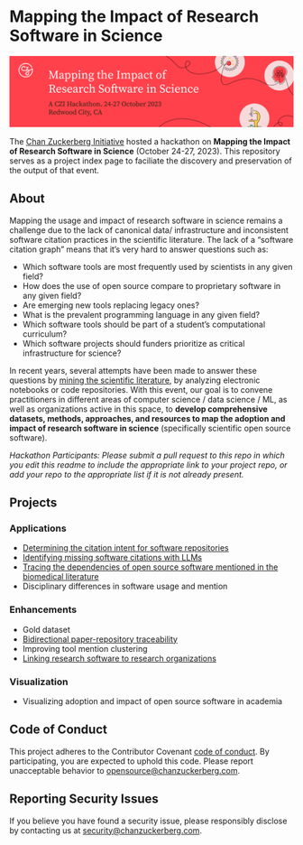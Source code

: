 # Mapping the Impact of Research Software in Science
![Mapping the Impact of Research Software in Science - banner](software-impact-hackathon-banner.png?raw=true "Mapping the Impact of Research Software in Science")

The [Chan Zuckerberg Initiative](https://chanzuckerberg.com/science) hosted a hackathon on **Mapping the Impact of Research Software in Science** (October 24-27, 2023). This repository serves as a project index page to faciliate the discovery and preservation of the output of that event.

## About
Mapping the usage and impact of research software in science remains a challenge due to the lack of canonical data/ infrastructure and inconsistent software citation practices in the scientific literature. The lack of a “software citation graph” means that it’s very hard to answer questions such as: 
- Which software tools are most frequently used by scientists in any given field?
- How does the use of open source compare to proprietary software in any given field?
- Are emerging new tools replacing legacy ones?
- What is the prevalent programming language in any given field?
- Which software tools should be part of a student’s computational curriculum?
- Which software projects should funders prioritize as critical infrastructure for science?
  
In recent years, several attempts have been made to answer these questions by [mining the scientific literature](https://github.com/chanzuckerberg/software-mentions), by analyzing electronic notebooks or code repositories. With this event, our goal is to convene practitioners in different areas of computer science / data science / ML, as well as organizations active in this space, to **develop comprehensive datasets, methods, approaches, and resources to map the adoption and impact of research software in science** (specifically scientific open source software).

_Hackathon Participants: Please submit a pull request to this repo in which you edit this readme to include the appropriate link to your project repo, or add your repo to the appropriate list if it is not already present._
## Projects
  
### Applications

- [Determining the citation intent for software repositories](https://github.com/karacolada/SoftwareImpactHackathon2023_SoftwareCitationIntent)
- [Identifying missing software citations with LLMs](https://github.com/chpdm/SoftwareImpactHackathon2023_MINT-AI)
- [Tracing the dependencies of open source software mentioned in the biomedical literature](https://github.com/borisveytsman/SoftwareImpactHackathon2023_Tracing_dependencies)
- Disciplinary differences in software usage and mention 

### Enhancements
- Gold dataset
- [Bidirectional paper-repository traceability](https://github.com/ctreude/SoftwareImpactHackathon2023_BiDirectional)
- Improving tool mention clustering
- [Linking research software to research organizations](https://github.com/jmelot/oss_to_orgs)

### Visualization
- Visualizing adoption and impact of open source software in academia

## Code of Conduct
This project adheres to the Contributor Covenant [code of conduct](https://github.com/chanzuckerberg/.github/blob/master/CODE_OF_CONDUCT.md). By participating, you are expected to uphold this code. Please report unacceptable behavior to [opensource@chanzuckerberg.com](mailto:opensource@chanzuckerberg.com).

## Reporting Security Issues

If you believe you have found a security issue, please responsibly disclose by contacting us at [security@chanzuckerberg.com](mailto:security@chanzuckerberg.com).
